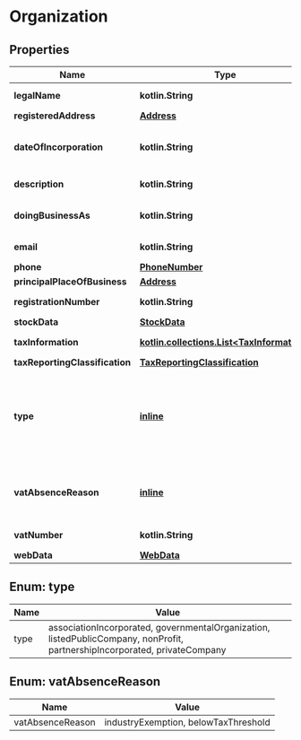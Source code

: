 
# Organization

## Properties
Name | Type | Description | Notes
------------ | ------------- | ------------- | -------------
**legalName** | **kotlin.String** | The organization&#39;s legal name. | 
**registeredAddress** | [**Address**](Address.md) |  | 
**dateOfIncorporation** | **kotlin.String** | The date when the organization was incorporated in YYYY-MM-DD format. |  [optional]
**description** | **kotlin.String** | Your description for the organization. |  [optional]
**doingBusinessAs** | **kotlin.String** | The organization&#39;s trading name, if different from the registered legal name. |  [optional]
**email** | **kotlin.String** | The email address of the legal entity. |  [optional]
**phone** | [**PhoneNumber**](PhoneNumber.md) |  |  [optional]
**principalPlaceOfBusiness** | [**Address**](Address.md) |  |  [optional]
**registrationNumber** | **kotlin.String** | The organization&#39;s registration number. |  [optional]
**stockData** | [**StockData**](StockData.md) |  |  [optional]
**taxInformation** | [**kotlin.collections.List&lt;TaxInformation&gt;**](TaxInformation.md) | The tax information of the organization. |  [optional]
**taxReportingClassification** | [**TaxReportingClassification**](TaxReportingClassification.md) |  |  [optional]
**type** | [**inline**](#Type) | Type of organization.  Possible values: **associationIncorporated**, **governmentalOrganization**, **listedPublicCompany**, **nonProfit**, **partnershipIncorporated**, **privateCompany**. |  [optional]
**vatAbsenceReason** | [**inline**](#VatAbsenceReason) | The reason the organization has not provided a VAT number.  Possible values: **industryExemption**, **belowTaxThreshold**. |  [optional]
**vatNumber** | **kotlin.String** | The organization&#39;s VAT number. |  [optional]
**webData** | [**WebData**](WebData.md) |  |  [optional]


<a name="Type"></a>
## Enum: type
Name | Value
---- | -----
type | associationIncorporated, governmentalOrganization, listedPublicCompany, nonProfit, partnershipIncorporated, privateCompany


<a name="VatAbsenceReason"></a>
## Enum: vatAbsenceReason
Name | Value
---- | -----
vatAbsenceReason | industryExemption, belowTaxThreshold



